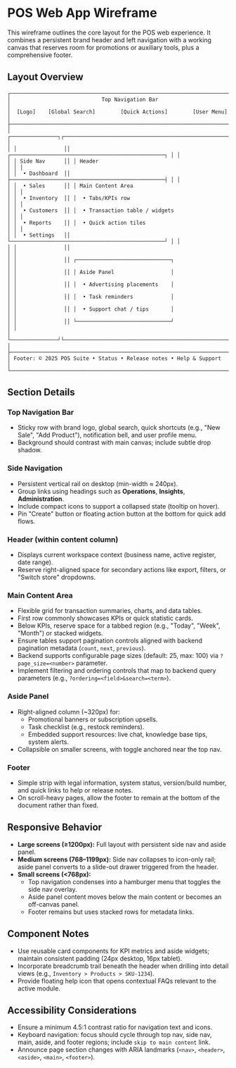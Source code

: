 # POS Web App Wireframe

This wireframe outlines the core layout for the POS web experience. It combines a persistent brand header and left navigation with a working canvas that reserves room for promotions or auxiliary tools, plus a comprehensive footer.

## Layout Overview

```
┌──────────────────────────────────────────────────────────────────────────┐
│                             Top Navigation Bar                           │
│  [Logo]    [Global Search]        [Quick Actions]        [User Menu]      │
├──────────────────────────────────────────────────────────────────────────┤
│ ┌───────────────┐┌─────────────────────────────────────────────────────┐ │
│ │               ││ ┌─────────────────────────────────────────────────┐ │ │
│ │ Side Nav      ││ │ Header                                           │ │ │
│ │  • Dashboard  ││ ├─────────────────────────────────────────────────┤ │ │
│ │  • Sales      ││ │ Main Content Area                               │ │ │
│ │  • Inventory  ││ │  • Tabs/KPIs row                                 │ │ │
│ │  • Customers  ││ │  • Transaction table / widgets                   │ │ │
│ │  • Reports    ││ │  • Quick action tiles                            │ │ │
│ │  • Settings   ││ └─────────────────────────────────────────────────┘ │ │
│ │               ││                                                     │ │
│ │               ││ ┌──────────────────────────────┐                    │ │
│ │               ││ │ Aside Panel                  │                    │ │
│ │               ││ │  • Advertising placements    │                    │ │
│ │               ││ │  • Task reminders            │                    │ │
│ │               ││ │  • Support chat / tips       │                    │ │
│ │               ││ └──────────────────────────────┘                    │ │
│ └───────────────┘└─────────────────────────────────────────────────────┘ │
├──────────────────────────────────────────────────────────────────────────┤
│ Footer: © 2025 POS Suite • Status • Release notes • Help & Support        │
└──────────────────────────────────────────────────────────────────────────┘
```

## Section Details

### Top Navigation Bar
- Sticky row with brand logo, global search, quick shortcuts (e.g., "New Sale", "Add Product"), notification bell, and user profile menu.
- Background should contrast with main canvas; include subtle drop shadow.

### Side Navigation
- Persistent vertical rail on desktop (min-width ≈ 240px).
- Group links using headings such as **Operations**, **Insights**, **Administration**.
- Include compact icons to support a collapsed state (tooltip on hover).
- Pin "Create" button or floating action button at the bottom for quick add flows.

### Header (within content column)
- Displays current workspace context (business name, active register, date range).
- Reserve right-aligned space for secondary actions like export, filters, or "Switch store" dropdowns.

### Main Content Area
- Flexible grid for transaction summaries, charts, and data tables.
- First row commonly showcases KPIs or quick statistic cards.
- Below KPIs, reserve space for a tabbed region (e.g., "Today", "Week", "Month") or stacked widgets.
- Ensure tables support pagination controls aligned with backend pagination metadata (`count`, `next`, `previous`).
- Backend supports configurable page sizes (default: 25, max: 100) via `?page_size=<number>` parameter.
- Implement filtering and ordering controls that map to backend query parameters (e.g., `?ordering=<field>&search=<term>`).

### Aside Panel
- Right-aligned column (~320px) for:
  - Promotional banners or subscription upsells.
  - Task checklist (e.g., restock reminders).
  - Embedded support resources: live chat, knowledge base tips, system alerts.
- Collapsible on smaller screens, with toggle anchored near the top nav.

### Footer
- Simple strip with legal information, system status, version/build number, and quick links to help or release notes.
- On scroll-heavy pages, allow the footer to remain at the bottom of the document rather than fixed.

## Responsive Behavior
- **Large screens (≥1200px):** Full layout with persistent side nav and aside panel.
- **Medium screens (768–1199px):** Side nav collapses to icon-only rail; aside panel converts to a slide-out drawer triggered from the header.
- **Small screens (<768px):**
  - Top navigation condenses into a hamburger menu that toggles the side nav overlay.
  - Aside panel content moves below the main content or becomes an off-canvas panel.
  - Footer remains but uses stacked rows for metadata links.

## Component Notes
- Use reusable card components for KPI metrics and aside widgets; maintain consistent padding (24px desktop, 16px tablet).
- Incorporate breadcrumb trail beneath the header when drilling into detail views (e.g., `Inventory > Products > SKU-1234`).
- Provide floating help icon that opens contextual FAQs relevant to the active module.

## Accessibility Considerations
- Ensure a minimum 4.5:1 contrast ratio for navigation text and icons.
- Keyboard navigation: focus should cycle through top nav, side nav, main, aside, and footer regions; include `skip to main content` link.
- Announce page section changes with ARIA landmarks (`<nav>`, `<header>`, `<aside>`, `<main>`, `<footer>`).

